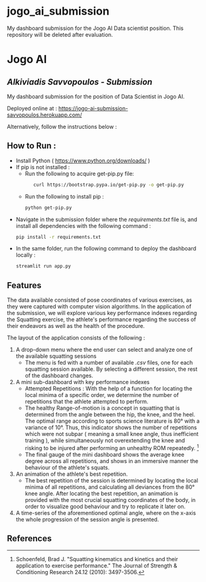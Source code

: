 # jogo_ai_submission
My dashboard submission for the Jogo AI Data scientist position. This repository will be deleted after evaluation.

# Jogo AI
## _Alkiviadis Savvopoulos - Submission_

My dashboard submission for the position of Data Scientist in Jogo AI. 

Deployed online at : https://jogo-ai-submission-savvopoulos.herokuapp.com/

Alternatively, follow the instructions below :
## How to Run : 
- Install Python ( https://www.python.org/downloads/ )
- If pip is not installed :
    - Run the following to acquire get-pip.py file: 
         ```bash
            curl https://bootstrap.pypa.io/get-pip.py -o get-pip.py
        ```
    - Run the following to install pip :
        ```bash
        python get-pip.py
        ```
- Navigate in the submission folder where the _requirements.txt_ file is, and install all dependencies with the following command : 
    ```bash
    pip install -r requirements.txt
    ```
- In the same folder, run the following command to deploy the dashboard locally :
    ```bash
    streamlit run app.py
    ```

## Features

The data available consisted of pose coordinates of various exercises, as they were captured with computer vision algorithms. In the application of the submission, we will explore various key performance indexes regarding the Squatting exercise, the athlete's performance regarding the success of their endeavors as well as the health of the procedure.

The layout of the application consists of the following :

1. A drop-down menu where the end user can select and analyze one of the available squatting sessions 
    - The menu is fed with a number of available _.csv_ files, one for each squatting session available. By selecting a different session, the rest of the dashboard changes.
2. A mini sub-dashboard with key performance indexes 
    - Attempted Repetitions : With the help of a function for locating the local minima of a specific order, we determine the number of repetitions that the athlete attempted to perform.
    - The healthy Range-of-motion is a concept in squatting that is determined from the angle between the hip, the knee, and the heel. The optimal range according to sports science literature is 80° with a variance of 10°. Thus, this indicator shows the number of repetitions which were not subpar ( meaning a small knee angle, thus inefficient training ), while simultaneously not overextending the knee and risking to be injured after performing an unhealthy ROM repeatedly. [^fn1]
    - The final gauge of the mini dashboard shows the average knee degree across all repetitions, and shows in an immersive manner the behaviour of the athlete's squats.
3. An animation of the athlete's best repetition.
    - The best repetition of the session is determined by locating the local minima of all repetitions, and calculating all deviances from the 80° knee angle. After locating the best repetition, an animation is provided with the most crucial squatting coordinates of the body, in order to visualize good behaviour and try to replicate it later on.
4. A time-series of the aforementioned optimal angle, where on the x-axis the whole progression of the session angle is presented. 

## References

[^fn1]: Schoenfeld, Brad J. "Squatting kinematics and kinetics and their application to exercise performance." The Journal of Strength & Conditioning Research 24.12 (2010): 3497-3506.



